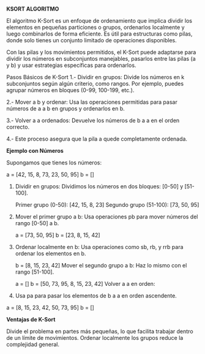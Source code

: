 **KSORT ALGORITMO**

El algoritmo K-Sort es un enfoque de ordenamiento que implica dividir los elementos en pequeñas particiones o grupos, ordenarlos localmente y luego combinarlos de forma eficiente. Es útil para estructuras como pilas, donde solo tienes un conjunto limitado de operaciones disponibles.

Con las pilas y los movimientos permitidos, el K-Sort puede adaptarse para dividir los números en subconjuntos manejables, pasarlos entre las pilas (a y b) y usar estrategias específicas para ordenarlos.

Pasos Básicos de K-Sort
1.- Dividir en grupos: Divide los números en k subconjuntos según algún criterio, como rangos. Por ejemplo, puedes agrupar números en bloques (0-99, 100-199, etc.).

2.- Mover a b y ordenar: Usa las operaciones permitidas para pasar números de a a b en grupos y ordenarlos en b.

3.- Volver a a ordenados: Devuelve los números de b a a en el orden correcto.

4.- Este proceso asegura que la pila a quede completamente ordenada.

__Ejemplo con Números__

Supongamos que tienes los números:

a = [42, 15, 8, 73, 23, 50, 95]
b = []
1. Dividir en grupos:
   Dividimos los números en dos bloques: [0-50] y [51-100].

	Primer grupo (0-50): [42, 15, 8, 23]
	Segundo grupo (51-100): [73, 50, 95]
	  
2. Mover el primer grupo a b:
   Usa operaciones pb para mover números del rango [0-50] a b.

	a = [73, 50, 95]
	b = [23, 8, 15, 42]

3.	Ordenar localmente en b:
	Usa operaciones como sb, rb, y rrb para ordenar los elementos en b.

	b = [8, 15, 23, 42]
	Mover el segundo grupo a b:
	Haz lo mismo con el rango [51-100].

	a = []
	b = [50, 73, 95, 8, 15, 23, 42]
	Volver a a en orden:
4. Usa pa para pasar los elementos de b a a en orden ascendente.

a = [8, 15, 23, 42, 50, 73, 95]
b = []

__Ventajas de K-Sort__

Divide el problema en partes más pequeñas, lo que facilita trabajar dentro de un límite de movimientos.
Ordenar localmente los grupos reduce la complejidad general.